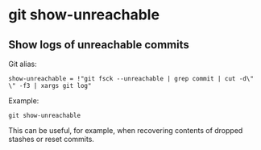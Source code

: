 # git show-unreachable

## Show logs of unreachable commits

Git alias:

```git
show-unreachable = !"git fsck --unreachable | grep commit | cut -d\" \" -f3 | xargs git log"
```

Example:

```shell
git show-unreachable
```

This can be useful, for example, when recovering contents of dropped stashes or reset commits.
